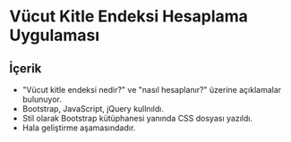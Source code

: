 # Vücut Kitle Endeksi Hesaplama Uygulaması

## İçerik

* "Vücut kitle endeksi nedir?" ve "nasıl hesaplanır?" üzerine açıklamalar bulunuyor.
* Bootstrap, JavaScript, jQuery kullnıldı.
* Stil olarak Bootstrap kütüphanesi yanında CSS dosyası yazıldı.
* Hala geliştirme aşamasındadır.
